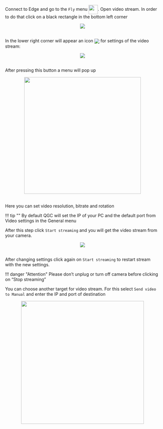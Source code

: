 Connect to Edge and go to the `Fly` menu <span style="text-align: center;"><img src="../../img/quickstart/qgc_fly_menu.png" style="width: 30px; vertical-align:middle"></span>. Open video stream. In order to do that click on a black rectangle in the bottom left corner

<div style="text-align: center;"><img src="../../img/quickstart/qgc_general_window.png"></div><br>

In the lower right corner will appear an icon <span style="text-align: center;"><img style="vertical-align:middle"  style="width: 10px;" src="../../img/quickstart/qgc_general_video_stream_settings.png"> for settings of the video stream:

<div style="text-align: center;"><img src="../../img/quickstart/qgc_hud_video_stream_settings.png"></div><br>

After pressing this button a menu will pop up

<div style="text-align: center;"><img src="../../img/quickstart/qgc_video_stream_settings_popup.png" style="width: 380px;"></div><br>

Here you can set video resolution, bitrate and rotation

!!! tip ""
    By default QGC will set the IP of your PC and the default port from Video settings in the General menu

After this step click `Start streaming` and you will get the video stream from your camera.

<div style="text-align: center;"><img src="../../img/quickstart/qgc_video_stream_example.png"></div><br>

After changing settings click again on `Start streaming` to restart stream with the new settings.

!!! danger "Attention"
    Please don’t unplug or turn off camera before clicking on “Stop streaming”

You can choose another target for video stream. For this select `Send video to Manual` and enter the IP and port of destination

<div style="text-align: center;"><img src="../../img/qgc/video_stream_to_manual.png" style="width: 400px;"></div><br>
